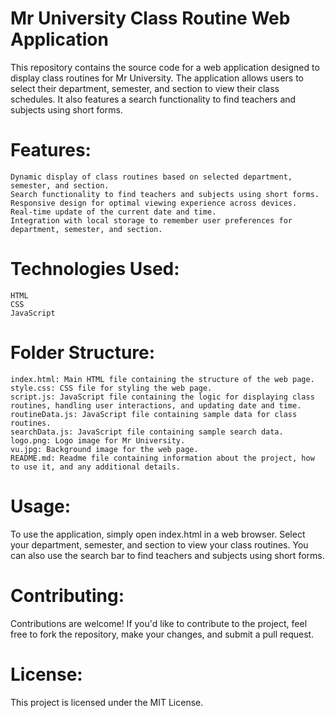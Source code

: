 # Mr University Class Routine Web Application

This repository contains the source code for a web application designed to display class routines for Mr University. The application allows users to select their department, semester, and section to view their class schedules. It also features a search functionality to find teachers and subjects using short forms.

# Features:
    Dynamic display of class routines based on selected department, semester, and section.
    Search functionality to find teachers and subjects using short forms.
    Responsive design for optimal viewing experience across devices.
    Real-time update of the current date and time.
    Integration with local storage to remember user preferences for department, semester, and section.

# Technologies Used:
    HTML
    CSS
    JavaScript

# Folder Structure:
    index.html: Main HTML file containing the structure of the web page.
    style.css: CSS file for styling the web page.
    script.js: JavaScript file containing the logic for displaying class routines, handling user interactions, and updating date and time.
    routineData.js: JavaScript file containing sample data for class routines.
    searchData.js: JavaScript file containing sample search data.
    logo.png: Logo image for Mr University.
    vu.jpg: Background image for the web page.
    README.md: Readme file containing information about the project, how to use it, and any additional details.

# Usage:
To use the application, simply open index.html in a web browser. Select your department, semester, and section to view your class routines. You can also use the search bar to find teachers and subjects using short forms.

# Contributing:
Contributions are welcome! If you'd like to contribute to the project, feel free to fork the repository, make your changes, and submit a pull request.

# License:
This project is licensed under the MIT License.
